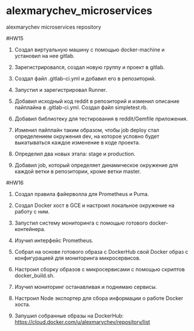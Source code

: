 # alexmarychev_microservices
alexmarychev microservices repository

#HW15

1. Создал виртуальную машину с помощью docker-machine и установил на нее gitlab.

2. Зарегистрировался, создал новую группу и проект в gitlab.

3. Создал файл .gitlab-ci.yml и добавил его в репозиторий.

4. Запустил и зарегистрировал Runner.

5. Добавил исходный код reddit в репозиторий и изменил описание пайплайна в .gitlab-ci.yml. Создал файл simpletest.rb.

6. Добавил библиотеку для тестирования в reddit/Gemfile приложения.

7. Изменил пайплайн таким образом, чтобы job deploy стал определением окружения dev, на которое условно будет выкатываться каждое изменение в коде проекта.

8. Определил два новых этапа: stage и production.

9. Добавил job, который определяет динамическое окружение для каждой ветки в репозитории, кроме ветки master.


#HW16

1. Создал правила файерволла для Prometheus и Puma.

2. Создал Docker хост в GCE и настроил локальное окружение на работу с ним.

3. Запустил систему мониторинга с помощью готового docker-контейнера.

4. Изучил интерфейс Prometheus.

5. Собрал на основе готового образа с DockerHub свой Docker образ с конфигурацией для мониторинга микросервисов.

6. Настроил сборку образов с микросервисами с помощью скриптов docker_build.sh.

7. Изучил мониторинг останавливая и поднимаю сервисы.

8. Настроил Node экспортер для сбора информации о работе Docker хоста.

9. Запушил собранные образы на DockerHub: https://cloud.docker.com/u/alexmarychev/repository/list

